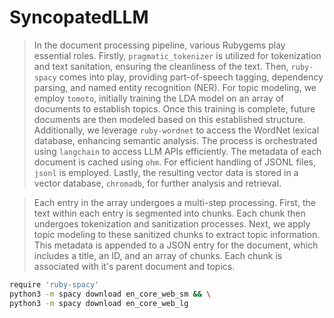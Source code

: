 # SyncopatedLLM

> In the document processing pipeline, various Rubygems play essential roles. Firstly, `pragmatic_tokenizer` is utilized for tokenization and text sanitation, ensuring the cleanliness of the text. Then, `ruby-spacy` comes into play, providing part-of-speech tagging, dependency parsing, and named entity recognition (NER). For topic modeling, we employ `tomoto`, initially training the LDA model on an array of documents to establish topics. Once this training is complete, future documents are then modeled based on this established structure. Additionally, we leverage `ruby-wordnet` to access the WordNet lexical database, enhancing semantic analysis. The process is orchestrated using `langchain` to access LLM APIs efficiently. The metadata of each document is cached using `ohm`. For efficient handling of JSONL files, `jsonl` is employed. Lastly, the resulting vector data is stored in a vector database, `chromadb`, for further analysis and retrieval.


> Each entry in the array undergoes a multi-step processing. First, the text within each entry is segmented into chunks. Each chunk then undergoes tokenization and sanitization processes. Next, we apply topic modeling to these sanitized chunks to extract topic information. This metadata is appended to a JSON entry for the document, which includes a title, an ID, and an array of chunks. Each chunk is associated with it's parent document and topics. 

```bash
require 'ruby-spacy'
python3 -m spacy download en_core_web_sm && \
python3 -m spacy download en_core_web_lg
```